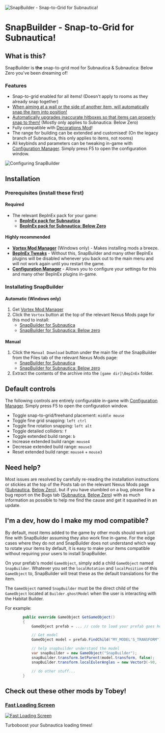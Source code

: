 ![SnapBuilder - Snap-to-Grid for Subnautica!](https://staticdelivery.nexusmods.com/mods/1155/images/427/427-1671005676-1635506048.png)

# SnapBuilder - Snap-to-Grid for Subnautica!

## What is this?

SnapBuilder is **the** snap-to-grid mod for Subnautica & Subnautica: Below Zero you've been dreaming of!

### Features

-   Snap-to-grid enabled for all items! (Doesn't apply to rooms as they already snap together)
-   [When aiming at a wall or the side of another item, will automatically snap the item into position!](https://i.imgur.com/kY9Xefg.mp4)
-   [Automatically upgrades inaccurate hitboxes so that items can properly snap to them!](https://i.imgur.com/D8DycbH.mp4) (Mostly only applies to Subnautica: Below Zero)
-   Fully compatible with [Decorations Mod](https://www.nexusmods.com/subnautica/mods/102)!
-   The range for building can be extended and customised! (On the legacy branch of Subnautica, this only applies to items, not rooms)
-   All keybinds and parameters can be tweaking in-game with [Configuration Manager](https://www.nexusmods.com/subnautica/mods/1112/). Simply press F5 to open the configuration window.

![Configuring SnapBuilder](https://staticdelivery.nexusmods.com/mods/1155/images/427/427-1671005686-1718616155.png)

## Installation

### Prerequisites (install these first)

#### **Required**

-   The relevant BepInEx pack for your game:
    -   [**BepInEx pack for Subnautica**](https://www.nexusmods.com/subnautica/mods/1108)
    -   [**BepInEx pack for Subnautica: Below Zero**](https://www.nexusmods.com/subnauticabelowzero/mods/344)

#### Highly recommended

-   [**Vortex Mod Manager**](https://www.nexusmods.com/about/vortex/) (Windows only) - Makes installing mods a breeze.
-   [**BepInEx Tweaks**](https://www.nexusmods.com/subnautica/mods/1104) - Without this, SnapBuilder and many other BepInEx plugins will be disabled whenever you back out to the main menu and will not work again until you restart the game.
-   [**Configuration Manager**](https://www.nexusmods.com/subnautica/mods/1112) - Allows you to configure your settings for this and many other BepInEx plugins in-game.

### Installating SnapBuilder

#### Automatic (Windows only)

1. Get [Vortex Mod Manager](https://www.nexusmods.com/about/vortex/)
2. Click the `Vortex` button at the top of the relevant Nexus Mods page for this mod to install:
    - [SnapBuilder for Subnautica](https://www.nexusmods.com/subnautica/mods/427)
    - [SnapBuilder for Subnautica: Below zero](https://www.nexusmods.com/subnauticabelowzero/mods/57)

#### Manual

1. Click the `Manual Download` button under the main file of the SnapBuilder from the Files tab of the relevant Nexus Mods page:
    - [SnapBuilder for Subnautica](https://www.nexusmods.com/subnautica/mods/427?tab=files)
    - [SnapBuilder for Subnautica: Below zero](https://www.nexusmods.com/subnauticabelowzero/mods/57?tab=files)
2. Extract the contents of the archive into the `[game dir]\BepInEx` folder.

## Default controls

The following controls are entirely configurable in-game with [Configuration Manager](https://www.nexusmods.com/subnautica/mods/1112/). Simply press F5 to open the configuration window.

-   Toggle snap-to-grid/freehand placement: `middle mouse`
-   Toggle fine grid snapping: `left ctrl`
-   Toggle fine rotation snapping: `left alt`
-   Toggle detailed colliders: `f`
-   Toggle extended build range: `b`
-   Increase extended build range: `mouse4`
-   Decresae extended build range: `mouse3`
-   Reset extended build range: `mouse4` + `mouse3`

## Need help?

Most issues are resolved by carefully re-reading the installation instructions or stickies at the top of the Posts tab on the relevant Nexus Mods page ([Subnautica](https://www.nexusmods.com/subnautica/mods/427?tab=posts), [Below Zero](https://www.nexusmods.com/subnauticabelowzero/mods/57?tab=posts)), but if you have stumbled on a bug, please file a bug report on the Bugs tab ([Subnautica](https://www.nexusmods.com/subnautica/mods/427?tab=bugs), [Below Zero](https://www.nexusmods.com/subnauticabelowzero/mods/57?tab=bugs)) with as much information as possible to help me find the cause and get it squashed in an update.

## I'm a dev, how do I make my mod compatible?

By default, most items added to the game by other mods should work just fine with SnapBuilder assuming they also work fine in-game. For the edge cases where they do not and SnapBuilder does not understand which way to rotate your items by default, it is easy to make your items compatible without requiring your users to install SnapBuilder.

On your prefab's model `GameObject`, simply add a child `GameObject` named `SnapBuilder`. Whatever you set the `localRotation` and `localPosition` of this `GameObject` to, SnapBuilder will treat these as the default translations for the item.

The `GameObject` named `SnapBuilder` must be the direct child of the `GameObject` located at `Builder.ghostModel` when the user is interacting with the Habitat Builder.

For example:

```cs
        public override GameObject GetGameObject()
        {
            GameObject prefab = ... // code to load your prefab goes here

            // Get model
            GameObject model = prefab.FindChild("MY_MODEL'S_TRANSFORM");

            // help snapbuilder understand the model
            var snapBuilder = new GameObject("SnapBuilder");
            snapBuilder.transform.SetParent(model.transform, false);
            snapBuilder.transform.localEulerAngles = new Vector3(-90, -90, 0);

            // do other stuff...
        }
```

## Check out these other mods by Tobey!

### [Fast Loading Screen](https://www.nexusmods.com/subnautica/mods/763)

[![Fast Loading Screen](https://staticdelivery.nexusmods.com/mods/2706/images/thumbnails/171/171-1621479562-543452583.jpeg)](https://www.nexusmods.com/subnautica/mods/763)

Turboboost your Subnautica loading times!
